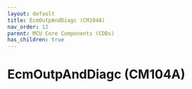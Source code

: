 ```yaml
---
layout: default
title: EcmOutpAndDiagc (CM104A)
nav_order: 12
parent: MCU Core Components (CDDs)
has_children: true
---
```

# EcmOutpAndDiagc (CM104A)
